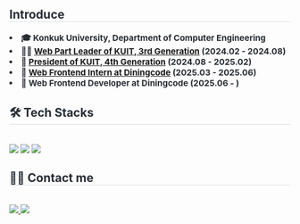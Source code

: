 <div align= "center">
    </div>
    <div style="text-align: left;"> 
    <h2 style="border-bottom: 1px solid #d8dee4; color: #282d33;"> Introduce </h2>  
    <div style="font-weight: 700; font-size: 15px; text-align: left; color: #282d33;"> 
      <li> 🎓 Konkuk University, Department of Computer Engineering</li>
      <li> 👨‍💻 <a href="https://quickchabun.tistory.com/117">Web Part Leader of KUIT, 3rd Generation</a> (2024.02 - 2024.08)</li>
      <li> 👥 <a href="https://quickchabun.tistory.com/167">President of KUIT, 4th Generation</a> (2024.08 - 2025.02)</li>
      <li> 🌱 <a href="https://quickchabun.tistory.com/category/Intern">Web Frontend Intern at Diningcode</a> (2025.03 - 2025.06) </li>
      <li> 🏢 Web Frontend Developer at Diningcode (2025.06 - ) </li>
    </div>
    <div style="text-align: left;">
    <h2 style="border-bottom: 1px solid #d8dee4; color: #282d33;"> 🛠️ Tech Stacks </h2> <br> 
    <div style="margin: ; text-align: left;" "text-align: left;"> 
      <img src="https://img.shields.io/badge/Javascript-F7DF1E?style=flat-square&logo=Javascript&logoColor=white">
      <img src="https://img.shields.io/badge/Typescript-3178C6?style=flat-square&logo=Typescript&logoColor=white">
      <img src="https://img.shields.io/badge/React-61DAFB?style=flat-square&logo=React&logoColor=white">
          <br/></div>
    </div>
    <div style="text-align: left;">
    <h2 style="border-bottom: 1px solid #d8dee4; color: #282d33;"> 🧑‍💻 Contact me </h2> <br> 
    <div style="text-align: left;"> <a href=https://quickchabun.tistory.com/> <img src="https://img.shields.io/badge/Tistory-000000?style=flat-square&logo=Tistory&logoColor=white&link=https://quickchabun.tistory.com/"> </a>
         <a href=mailto:hasang2691@gmail.com> <img src="https://img.shields.io/badge/Gmail-EA4335?style=flat-square&logo=Gmail&logoColor=white&link=mailto:hasang2691@gmail.com"> </a>
          </div>  <br> 
    <div style="text-align: left;">  </div> 
    </div>
    
